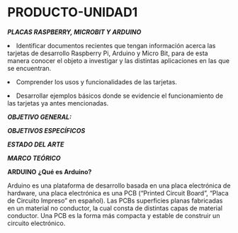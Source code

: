 # PRODUCTO-UNIDAD1
***PLACAS RASPBERRY, MICROBIT Y ARDUINO***
 <p><li> Identificar documentos recientes que tengan información acerca las tarjetas de desarrollo Raspberry Pi, Arduino y Micro Bit, para de esta manera conocer el objeto a investigar y las distintas aplicaciones en las que se encuentran. </li></p> 
<p><li> Comprender los usos y funcionalidades de las tarjetas. </li></p> 
<p><li>Desarrollar ejemplos básicos donde se evidencie el  funcionamiento de las tarjetas ya antes mencionadas. </li></p> 



***OBJETIVO GENERAL:***



***OBJETIVOS ESPECÍFICOS***


***ESTADO DEL ARTE***




***MARCO TEÓRICO***









**ARDUINO**
**¿Qué es Arduino?**
<p>Arduino es una plataforma de desarrollo basada en una placa electrónica de hardware, una placa electrónica es una PCB (“Printed Circuit Board”, “Placa de Circuito Impreso” en español). Las PCBs superficies planas fabricadas en un material no conductor, la cual consta de distintas capas de material conductor. Una PCB es la forma más compacta y estable de construir un circuito electrónico.</p>






